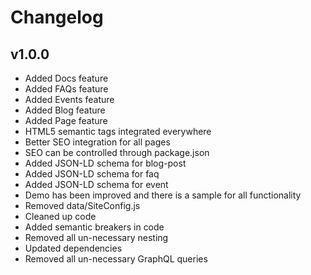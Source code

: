 # Changelog

## v1.0.0

* Added Docs feature
* Added FAQs feature
* Added Events feature
* Added Blog feature
* Added Page feature
* HTML5 semantic tags integrated everywhere
* Better SEO integration for all pages
* SEO can be controlled through package.json
* Added JSON-LD schema for blog-post
* Added JSON-LD schema for faq
* Added JSON-LD schema for event
* Demo has been improved and there is a sample for all functionality
* Removed data/SiteConfig.js
* Cleaned up code
* Added semantic breakers in code
* Removed all un-necessary nesting
* Updated dependencies
* Removed all un-necessary GraphQL queries
